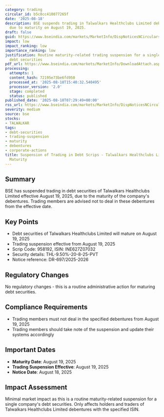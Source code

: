 ```yaml
---
category: trading
circular_id: b5c8cc410077265f
date: '2025-08-18'
description: BSE suspends trading in Talwalkars Healthclubs Limited debt securities
  due to maturity on August 19, 2025.
draft: false
guid: https://www.bseindia.com/markets/MarketInfo/DispNoticesNCirculars.aspx?Noticeid={91E473FC-6025-45B4-A710-00E30477B566}&noticeno=20250818-4&dt=08/18/2025&icount=4&totcount=56&flag=0
impact: low
impact_ranking: low
importance_ranking: low
justification: Routine maturity-related trading suspension for a single company's
  debt securities
pdf_url: https://www.bseindia.com/markets/MarketInfo/DownloadAttach.aspx?id=20250818-4&attachedId=
processing:
  attempts: 1
  content_hash: 72195e73be6fd950
  processed_at: '2025-08-18T15:40:32.540495'
  processor_version: '2.0'
  stage: completed
  status: published
published_date: '2025-08-18T07:29:49+00:00'
rss_url: https://www.bseindia.com/markets/MarketInfo/DispNoticesNCirculars.aspx?Noticeid={91E473FC-6025-45B4-A710-00E30477B566}&noticeno=20250818-4&dt=08/18/2025&icount=4&totcount=56&flag=0
severity: medium
source: bse
stocks:
- TALWALKAR
tags:
- debt-securities
- trading-suspension
- maturity
- debentures
- corporate-actions
title: Suspension of Trading in Debt Scrips - Talwalkars Healthclubs Limited Debentures
  Maturity
---
```


## Summary

BSE has suspended trading in debt securities of Talwalkars Healthclubs Limited effective August 19, 2025, due to the maturity of the company's debentures. Trading members are advised not to deal in these debentures from the effective date.

## Key Points

- Debt securities of Talwalkars Healthclubs Limited will mature on August 19, 2025
- Trading suspension effective from August 19, 2025
- Scrip Code: 958192, ISIN: INE627Z07032
- Security details: THL-9.50%-20-8-25-PVT
- Notice reference: DR-697/2025-2026

## Regulatory Changes

No regulatory changes - this is a routine administrative action for maturing debt securities.

## Compliance Requirements

- Trading members must not deal in the specified debentures from August 19, 2025
- Trading members should take note of the suspension and update their systems accordingly

## Important Dates

- **Maturity Date**: August 19, 2025
- **Trading Suspension Effective**: August 19, 2025
- **Notice Date**: August 18, 2025

## Impact Assessment

Minimal market impact as this is a routine maturity-related suspension for a single company's debt securities. Only affects holders and traders of Talwalkars Healthclubs Limited debentures with the specified ISIN.